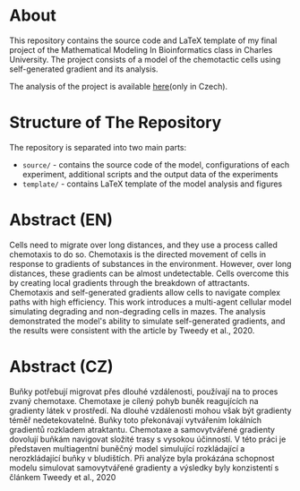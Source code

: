 # About
This repository contains the source code and LaTeX template of my 
final project of the Mathematical Modeling In Bioinformatics class in 
Charles University. 
The project consists of a model of the chemotactic cells using self-generated gradient and its analysis.

The analysis of the project is available 
[here](link)(only in Czech).


# Structure of The Repository
The repository is separated into two main parts:

* `source/` - contains the source code of the model, configurations of each experiment, additional scripts and 
the output data of the experiments
* `template/` - contains LaTeX template of the model analysis and figures 


# Abstract (EN)

Cells need to migrate over long distances, and they use a process called chemotaxis to do so. Chemotaxis is the directed movement of cells in response to gradients of substances in the environment. However, over long distances, these gradients can be almost undetectable. Cells overcome this by creating local gradients through the breakdown of attractants. Chemotaxis and self-generated gradients allow cells to navigate complex paths with high efficiency. This work introduces a multi-agent cellular model simulating degrading and non-degrading cells in mazes. The analysis demonstrated the model's ability to simulate self-generated gradients, and the results were consistent with the article by Tweedy et al., 2020.


# Abstract (CZ)

Buňky potřebují migrovat přes dlouhé vzdálenosti, používají na to proces zvaný chemotaxe. Chemotaxe je cílený pohyb buněk reagujících na
gradienty látek v prostředí. Na dlouhé vzdálenosti mohou však být gradienty téměř nedetekovatelné.
Buňky toto překonávají vytvářením lokálních gradientů rozkladem atraktantu. Chemotaxe a samovytvářené gradienty dovolují buňkám
navigovat složité trasy s vysokou účinností. V této práci je představen multiagentní buněčný model simulující rozkládající a nerozkládající buňky v bludištích. Při analýze byla prokázána schopnost modelu simulovat samovytvářené gradienty a výsledky byly konzistentí s článkem Tweedy et al., 2020
